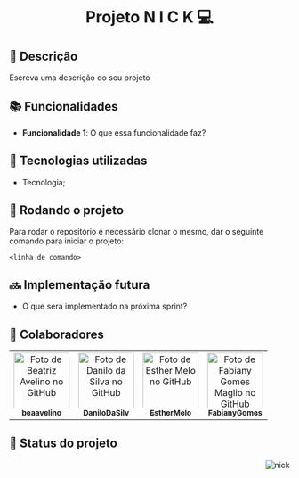 
<h1 align="center"> Projeto  N I C K 💻</h1>

## :memo: Descrição
Escreva uma descrição do seu projeto

## :books: Funcionalidades
* <b>Funcionalidade 1</b>: O que essa funcionalidade faz?

## :wrench: Tecnologias utilizadas
* Tecnologia;

## :rocket: Rodando o projeto
Para rodar o repositório é necessário clonar o mesmo, dar o seguinte comando para iniciar o projeto:
```
<linha de comando>
```

## :soon: Implementação futura
* O que será implementado na próxima sprint?

## :handshake: Colaboradores
<table>
  <tr>
    <td align="center">
      <a href="https://github.com/beaavelino">
        <img src="https://avatars.githubusercontent.com/u/68915182?v=4" width="100px;" alt="Foto de Beatriz Avelino no GitHub"/><br>
        <sub>
          <b>beaavelino</b>
        </sub>
      </a>
    </td>
    <td align="center">
      <a href="https://github.com/DaniloDaSilv">
        <img src="https://avatars.githubusercontent.com/u/78494860?v=4" width="100px;" alt="Foto de Danilo da Silva no GitHub"/><br>
        <sub>
          <b>DaniloDaSilv</b>
        </sub>
      </a>
    </td>
    <td align="center">
      <a href="https://github.com/EstherMelo">
        <img src="https://avatars.githubusercontent.com/u/89138048?v=4" width="100px;" alt="Foto de Esther Melo no GitHub"/><br>
        <sub>
          <b>EstherMelo</b>
        </sub>
      </a>
    </td>
    <td align="center">
      <a href="https://github.com/FabianyGomes">
        <img src="https://avatars.githubusercontent.com/u/62158822?v=4" width="100px;" alt="Foto de Fabiany Gomes Maglio no GitHub"/><br>
        <sub>
          <b>FabianyGomes</b>
        </sub>
      </a>
    </td>
  </tr>
</table>

## :dart: Status do projeto

<div>
  <img align="right" alt="nick" src="https://tecmec.org.br/wp-content/uploads/2019/09/banner-tecmec.png">

</div>
